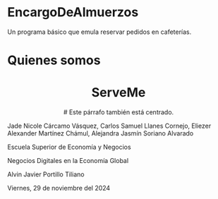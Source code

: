 # EncargoDeAlmuerzos
Un programa básico que emula reservar pedidos en cafeterías.

# Quienes somos

<div align="center">
  <h1>ServeMe</h1>
  <p> # Este párrafo también está centrado.</p>
</div>
   

Jade Nicole Cárcamo Vásquez, Carlos Samuel Llanes Cornejo, Eliezer Alexander Martínez Chámul, Alejandra Jasmín Soriano Alvarado 

Escuela Superior de Economía y Negocios 

Negocios Digitales en la Economía Global 

Alvin Javier Portillo Tiliano 

Viernes, 29 de noviembre del 2024 
